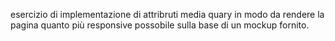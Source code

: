esercizio di implementazione di attribruti media quary in modo da rendere la pagina quanto più responsive possobile sulla base di un mockup fornito.